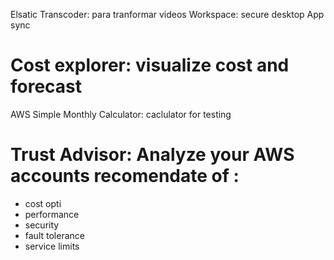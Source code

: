 Elsatic Transcoder: para tranformar videos
Workspace: secure desktop
App sync

# Cost explorer: visualize cost and forecast
AWS Simple Monthly Calculator: caclulator for testing

# Trust Advisor: Analyze your AWS accounts recomendate of :
* cost opti
* performance
* security
* fault tolerance
* service limits